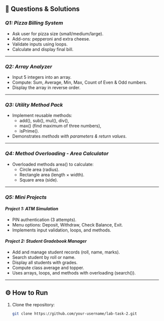 ## 📝 Questions & Solutions

### *Q1: Pizza Billing System*
- Ask user for pizza size (small/medium/large).
- Add-ons: pepperoni and extra cheese.
- Validate inputs using loops.
- Calculate and display final bill.

---

### *Q2: Array Analyzer*
- Input 5 integers into an array.
- Compute: Sum, Average, Min, Max, Count of Even & Odd numbers.
- Display the array in reverse order.

---

### *Q3: Utility Method Pack*
- Implement reusable methods:
    - add(), sub(), mul(), div(),
    - max() (find maximum of three numbers),
    - isPrime().
- Demonstrates *methods with parameters & return values*.

---

### *Q4: Method Overloading - Area Calculator*
- Overloaded methods area() to calculate:
    - Circle area (radius).
    - Rectangle area (length × width).
    - Square area (side).

---

### *Q5: Mini Projects*
#### *Project 1: ATM Simulation*
- PIN authentication (3 attempts).
- Menu options: Deposit, Withdraw, Check Balance, Exit.
- Implements input validation, loops, and methods.

#### *Project 2: Student Gradebook Manager*
- Add and manage student records (roll, name, marks).
- Search student by roll or name.
- Display all students with grades.
- Compute class average and topper.
- Uses arrays, loops, and methods with overloading (search()).

---

## ⚙ How to Run
1. Clone the repository:
   ```bash
   git clone https://github.com/your-username/lab-task-2.git
